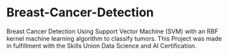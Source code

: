 # Breast-Cancer-Detection
Breast Cancer Detection Using Support Vector Machine (SVM) with an RBF kernel machine learning algorithm to classify tumors. This Project was made in fulfillment with the Skills Union Data Science and AI Certification.
